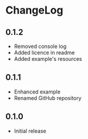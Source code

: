 # ChangeLog

## 0.1.2
- Removed console log
- Added licence in readme
- Added example's resources

## 0.1.1
- Enhanced example
- Renamed GitHub repository

## 0.1.0
- Initial release